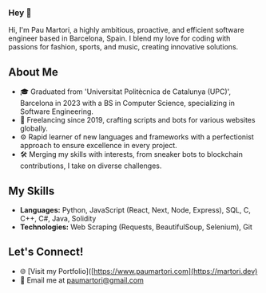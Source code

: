 ### Hey 🤠

Hi, I'm Pau Martori, a highly ambitious, proactive, and efficient software engineer based in Barcelona, Spain. I blend my love for coding with passions for fashion, sports, and music, creating innovative solutions.

## About Me

- 🎓 Graduated from 'Universitat Politècnica de Catalunya (UPC)', Barcelona in 2023 with a BS in Computer Science, specializing in Software Engineering.
- 💼 Freelancing since 2019, crafting scripts and bots for various websites globally.
- ⚙️ Rapid learner of new languages and frameworks with a perfectionist approach to ensure excellence in every project.
- 🛠️ Merging my skills with interests, from sneaker bots to blockchain contributions, I take on diverse challenges.

## My Skills

- **Languages:** Python, JavaScript (React, Next, Node, Express), SQL, C, C++, C#, Java, Solidity
- **Technologies:** Web Scraping (Requests, BeautifulSoup, Selenium), Git



## Let's Connect!
- 🌐 [Visit my Portfolio]([https://www.paumartori.com](https://martori.dev)
- 📧 Email me at paumartori@gmail.com
